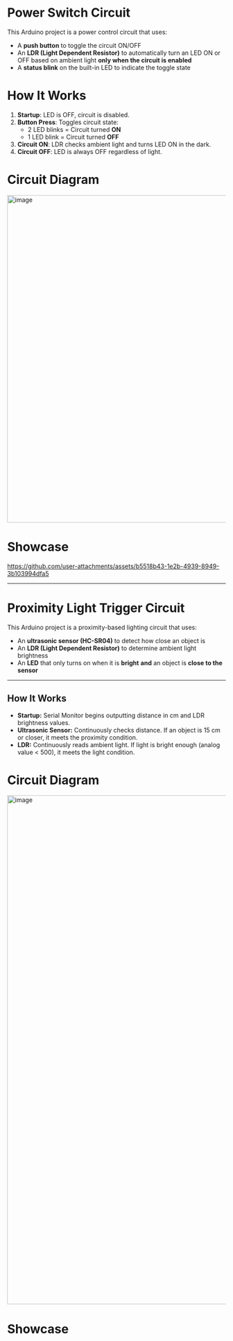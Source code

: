 # Power Switch Circuit
This Arduino project is a power control circuit that uses:

- A **push button** to toggle the circuit ON/OFF
- An **LDR (Light Dependent Resistor)** to automatically turn an LED ON or OFF based on ambient light **only when the circuit is enabled**
- A **status blink** on the built-in LED to indicate the toggle state

# How It Works

1. **Startup**: LED is OFF, circuit is disabled.
2. **Button Press**: Toggles circuit state:
   - 2 LED blinks = Circuit turned **ON**  
   - 1 LED blink = Circuit turned **OFF**
4. **Circuit ON**: LDR checks ambient light and turns LED ON in the dark.
5. **Circuit OFF**: LED is always OFF regardless of light.

# Circuit Diagram
<img width="684" height="755" alt="image" src="https://github.com/user-attachments/assets/7cc22669-575f-49eb-a336-70bc9cc301a9" />

# Showcase

https://github.com/user-attachments/assets/b5518b43-1e2b-4939-8949-3b103994dfa5

---

# Proximity Light Trigger Circuit

This Arduino project is a proximity-based lighting circuit that uses:

- An **ultrasonic sensor (HC-SR04)** to detect how close an object is  
- An **LDR (Light Dependent Resistor)** to determine ambient light brightness  
- An **LED** that only turns on when it is **bright** **and** an object is **close to the sensor**

---

## How It Works

- **Startup:** Serial Monitor begins outputting distance in cm and LDR brightness values.
- **Ultrasonic Sensor:** Continuously checks distance. If an object is 15 cm or closer, it meets the proximity condition.
- **LDR:** Continuously reads ambient light. If light is bright enough (analog value < 500), it meets the light condition.

# Circuit Diagram
<img width="1215" height="1174" alt="image" src="https://github.com/user-attachments/assets/9333665a-25f9-42b6-aefb-b4d137b9ac03" />



# Showcase



